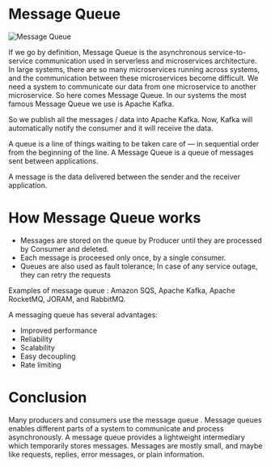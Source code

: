 # Message Queue

![Message Queue](https://miro.medium.com/max/1100/1*efl3v2bZkTRYcBJj9mylUw.jpeg)

If we go by definition, Message Queue is the asynchronous service-to-service communication used in serverless and microservices architecture. In large systems, there are so many microservices running across systems, and the communication between these microservices become difficult. We need a system to communicate our data from one microservice to another microservice. So here comes Message Queue. In our systems the most famous Message Queue we use is Apache Kafka.

So we publish all the messages / data into Apache Kafka. Now, Kafka will automatically notify the consumer and it will receive the data.

A queue is a line of things waiting to be taken care of — in sequential order from the beginning of the line. A Message Queue is a queue of messages sent between applications.

A message is the data delivered between the sender and the receiver application.

# How Message Queue works

- Messages are stored on the queue by Producer until they are processed by Consumer and deleted.
- Each message is proceesed only once, by a single consumer.
- Queues are also used as fault tolerance; In case of any service outage, they can retry the requests

Examples of message queue : Amazon SQS, Apache Kafka, Apache RocketMQ, JORAM, and RabbitMQ.

A messaging queue has several advantages:

- Improved performance
- Reliability
- Scalability
- Easy decoupling
- Rate limiting

# Conclusion

Many producers and consumers use the message queue . Message queues enables different parts of a system to communicate and process asynchronously. A message queue provides a lightweight intermediary which temporarily stores messages. Messages are mostly small, and maybe like requests, replies, error messages, or plain information.
